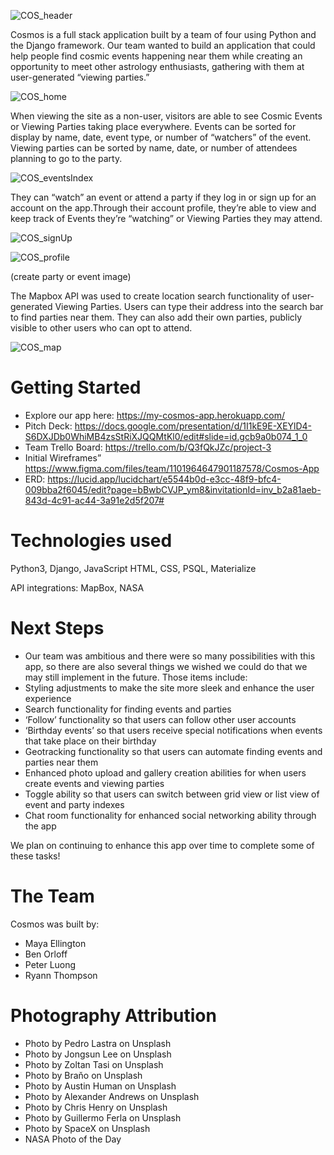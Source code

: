![COS_header](https://images.squarespace-cdn.com/content/v1/5942c7c820099e1dd1e2f0b1/1651845407592-0JVRSWMIUCOF00U4SCNP/COSMOS+README+HEADER.png?format=2500w) 

Cosmos is a full stack application built by a team of four using Python and the Django framework. Our team wanted to build an application that could help people find cosmic events happening near them while creating an opportunity to meet other astrology enthusiasts, gathering with them at user-generated “viewing parties.” 

![COS_home](https://images.squarespace-cdn.com/content/v1/5942c7c820099e1dd1e2f0b1/1651844828682-MVARQPQ8IJBBFBES4GOA/Screen+Shot+2022-05-06+at+9.06.33+AM.png?format=2500w) 

When viewing the site as a non-user, visitors are able to see Cosmic Events or Viewing Parties taking place everywhere. Events can be sorted for display by name, date, event type, or number of “watchers” of the event. Viewing parties can be sorted by name, date, or number of attendees planning to go to the party.

![COS_eventsIndex](https://images.squarespace-cdn.com/content/v1/5942c7c820099e1dd1e2f0b1/1651844827463-468BX8UJHWB31OR10ET9/Screen+Shot+2022-05-05+at+9.05.31+PM.png?format=2500w) 

They can “watch” an event or attend a party if they log in or sign up for an account on the app.Through their account profile, they’re able to view and keep track of Events they’re “watching” or Viewing Parties they may attend.

![COS_signUp](https://images.squarespace-cdn.com/content/v1/5942c7c820099e1dd1e2f0b1/1651844831562-VGT0WZQ69F6PQAOHP5FW/Screen+Shot+2022-05-06+at+9.19.12+AM.png?format=2500w)

![COS_profile](https://images.squarespace-cdn.com/content/v1/5942c7c820099e1dd1e2f0b1/1651844830297-8DT72BM2O42FIMR4FGVF/Screen+Shot+2022-05-06+at+9.11.38+AM.png?format=2500w) 

(create party or event image)
 
The Mapbox API was used to create location search functionality of user-generated Viewing Parties. Users can type their address into the search bar to find parties near them. They can also add their own parties, publicly visible to other users who can opt to attend.

![COS_map](https://images.squarespace-cdn.com/content/v1/5942c7c820099e1dd1e2f0b1/1651844831522-DMS40ONXAUQAFAB4H1Y4/Screen+Shot+2022-05-06+at+9.15.43+AM.png?format=2500w) 


# Getting Started 
- Explore our app here: https://my-cosmos-app.herokuapp.com/
- Pitch Deck: https://docs.google.com/presentation/d/1I1kE9E-XEYlD4-S6DXJDb0WhiMB4zsStRiXJQQMtKl0/edit#slide=id.gcb9a0b074_1_0
- Team Trello Board: https://trello.com/b/Q3fQkJZc/project-3 
- Initial Wireframes” https://www.figma.com/files/team/1101964647901187578/Cosmos-App 
- ERD: https://lucid.app/lucidchart/e5544b0d-e3cc-48f9-bfc4-009bba2f6045/edit?page=bBwbCVJP_ym8&invitationId=inv_b2a81aeb-843d-4c91-ac44-3a91e2d5f207# 


# Technologies used
Python3, Django, JavaScript HTML, CSS, PSQL, Materialize

API integrations: MapBox, NASA

# Next Steps
- Our team was ambitious and there were so many possibilities with this app, so there are also several things we wished we could do that we may still implement in the future. Those items include:
- Styling adjustments to make the site more sleek and enhance the user experience
- Search functionality for finding events and parties
- ‘Follow’ functionality so that users can follow other user accounts
- ‘Birthday events’ so that users receive special notifications when events that take place on their birthday
- Geotracking functionality so that users can automate finding events and parties near them
- Enhanced photo upload and gallery creation abilities for when users create events and viewing parties
- Toggle ability so that users can switch between grid view or list view of event and party indexes
- Chat room functionality for enhanced social networking ability through the app

We plan on continuing to enhance this app over time to complete some of these tasks!

# The Team

Cosmos was built by:

- Maya Ellington
- Ben Orloff
- Peter Luong
- Ryann Thompson

# Photography Attribution
- Photo by Pedro Lastra on Unsplash
- Photo by Jongsun Lee on Unsplash
- Photo by Zoltan Tasi on Unsplash
- Photo by Braňo on Unsplash
- Photo by Austin Human on Unsplash
- Photo by Alexander Andrews on Unsplash
- Photo by Chris Henry on Unsplash
- Photo by Guillermo Ferla on Unsplash
- Photo by SpaceX on Unsplash
- NASA Photo of the Day
